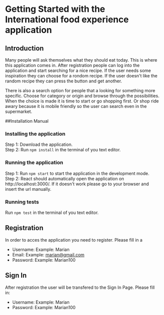# Getting Started with the International food experience application

## Introduction
Many people will ask themselves what they should eat today. This is where this application comes in. 
After registration people can log into the application and start searching for a nice recipe. If the user needs some inspiration
they can choose for a rondom recipe. If the user doesn't like the random recipe they can press the button and get another.

There is also a search option for people that a looking for something more specific. Choose for category or origin and browse
through the possibilities. When the choice is made it is time to start or go shopping first. Or shop ride awary because it 
is mobile friendly so the user can search even in the supermarket.

##Installation Manual

### Installing the application
Step 1: Download the application.\
Step 2: Run `npm install` in the terminal of you text editor.

### Running the application
Step 1: Run `npm start` to start the application in the development mode.\
Step 2: React should automatically open the application on http://localhost:3000/. If it doesn't work please go to your browser and insert the url manually.

### Running tests
Run `npm test` in the terminal of you text editor.


## Registration
In order to acces the application you need to register. Please fill in a 
* Username: Example: Marian
* Email: Example: marian@gmail.com
* Password: Example: Marian100

## Sign In
After registration the user will be transfered to the Sign In Page. Please fill in:
* Username: Example: Marian
* Password: Example: Marian100

